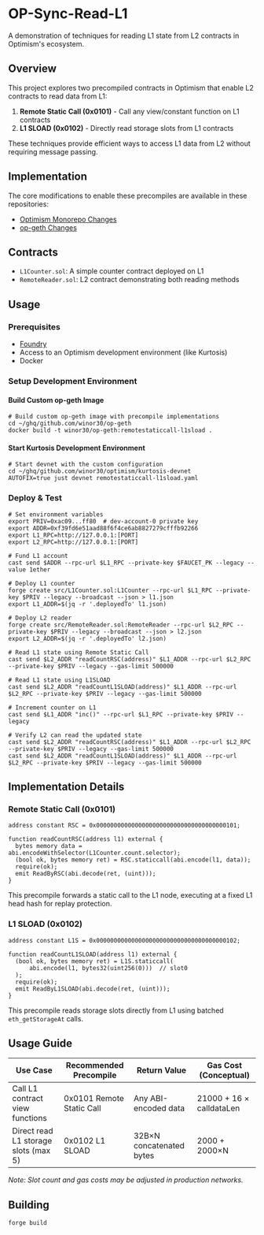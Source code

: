 # OP-Sync-Read-L1

A demonstration of techniques for reading L1 state from L2 contracts in Optimism's ecosystem.

## Overview

This project explores two precompiled contracts in Optimism that enable L2 contracts to read data from L1:

1. **Remote Static Call (0x0101)** - Call any view/constant function on L1 contracts
2. **L1 SLOAD (0x0102)** - Directly read storage slots from L1 contracts

These techniques provide efficient ways to access L1 data from L2 without requiring message passing.

## Implementation

The core modifications to enable these precompiles are available in these repositories:

- [Optimism Monorepo Changes](https://github.com/ethereum-optimism/optimism/compare/develop...winor30:optimism:feat/remotestaticcall-l1sload?expand=1)
- [op-geth Changes](https://github.com/ethereum-optimism/op-geth/compare/optimism...winor30:op-geth:feat/remotestaticcall-l1sload?expand=1)

## Contracts

- `L1Counter.sol`: A simple counter contract deployed on L1
- `RemoteReader.sol`: L2 contract demonstrating both reading methods

## Usage

### Prerequisites

- [Foundry](https://book.getfoundry.sh/getting-started/installation)
- Access to an Optimism development environment (like Kurtosis)
- Docker

### Setup Development Environment

#### Build Custom op-geth Image

```shell
# Build custom op-geth image with precompile implementations
cd ~/ghq/github.com/winor30/op-geth
docker build -t winor30/op-geth:remotestaticcall-l1sload .
```

#### Start Kurtosis Development Environment

```shell
# Start devnet with the custom configuration
cd ~/ghq/github.com/winor30/optimism/kurtosis-devnet
AUTOFIX=true just devnet remotestaticcall-l1sload.yaml
```

### Deploy & Test

```shell
# Set environment variables
export PRIV=0xac09...ff80  # dev-account-0 private key
export ADDR=0xf39fd6e51aad88f6f4ce6ab8827279cfffb92266
export L1_RPC=http://127.0.0.1:[PORT]
export L2_RPC=http://127.0.0.1:[PORT]

# Fund L1 account
cast send $ADDR --rpc-url $L1_RPC --private-key $FAUCET_PK --legacy --value 1ether

# Deploy L1 counter
forge create src/L1Counter.sol:L1Counter --rpc-url $L1_RPC --private-key $PRIV --legacy --broadcast --json > l1.json
export L1_ADDR=$(jq -r '.deployedTo' l1.json)

# Deploy L2 reader
forge create src/RemoteReader.sol:RemoteReader --rpc-url $L2_RPC --private-key $PRIV --legacy --broadcast --json > l2.json
export L2_ADDR=$(jq -r '.deployedTo' l2.json)

# Read L1 state using Remote Static Call
cast send $L2_ADDR "readCountRSC(address)" $L1_ADDR --rpc-url $L2_RPC --private-key $PRIV --legacy --gas-limit 500000

# Read L1 state using L1SLOAD
cast send $L2_ADDR "readCountL1SLOAD(address)" $L1_ADDR --rpc-url $L2_RPC --private-key $PRIV --legacy --gas-limit 500000

# Increment counter on L1
cast send $L1_ADDR "inc()" --rpc-url $L1_RPC --private-key $PRIV --legacy

# Verify L2 can read the updated state
cast send $L2_ADDR "readCountRSC(address)" $L1_ADDR --rpc-url $L2_RPC --private-key $PRIV --legacy --gas-limit 500000
cast send $L2_ADDR "readCountL1SLOAD(address)" $L1_ADDR --rpc-url $L2_RPC --private-key $PRIV --legacy --gas-limit 500000
```

## Implementation Details

### Remote Static Call (0x0101)

```solidity
address constant RSC = 0x0000000000000000000000000000000000000101;

function readCountRSC(address l1) external {
  bytes memory data = abi.encodeWithSelector(L1Counter.count.selector);
  (bool ok, bytes memory ret) = RSC.staticcall(abi.encode(l1, data));
  require(ok);
  emit ReadByRSC(abi.decode(ret, (uint))); 
}
```

This precompile forwards a static call to the L1 node, executing at a fixed L1 head hash for replay protection.

### L1 SLOAD (0x0102)

```solidity
address constant L1S = 0x0000000000000000000000000000000000000102;

function readCountL1SLOAD(address l1) external {
  (bool ok, bytes memory ret) = L1S.staticcall(
      abi.encode(l1, bytes32(uint256(0)))  // slot0
  );
  require(ok);
  emit ReadByL1SLOAD(abi.decode(ret, (uint))); 
}
```

This precompile reads storage slots directly from L1 using batched `eth_getStorageAt` calls.

## Usage Guide

| Use Case | Recommended Precompile | Return Value | Gas Cost (Conceptual) |
|----------|------------------------|--------------|------------------------|
| Call L1 contract view functions | 0x0101 Remote Static Call | Any ABI-encoded data | 21000 + 16 × calldataLen |
| Direct read L1 storage slots (max 5) | 0x0102 L1 SLOAD | 32B×N concatenated bytes | 2000 + 2000×N |

*Note: Slot count and gas costs may be adjusted in production networks.*

## Building

```shell
forge build
```
